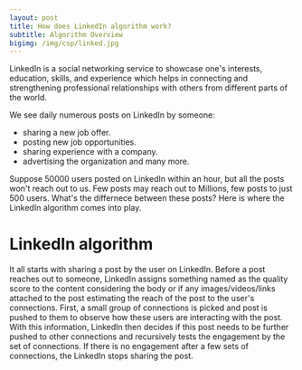 ```yaml
---
layout: post
title: How does LinkedIn algorithm work?
subtitle: Algorithm Overview
bigimg: /img/csp/linked.jpg
---
```


LinkedIn is a social networking service to showcase one's interests, education, skills, and experience which helps in connecting and strengthening professional relationships with others from different parts of the world. 

We see daily numerous posts on LinkedIn by someone:
- sharing a new job offer.
- posting new job opportunities.
- sharing experience with a company.
- advertising the organization and many more.

Suppose 50000 users posted on LinkedIn within an hour, but all the posts won't reach out to us. Few posts may reach out to Millions, few posts to just 500 users. What's the differnece between these posts? Here is where the LinkedIn algorithm comes into play.

# LinkedIn algorithm

It all starts with sharing a post by the user on LinkedIn. Before a post reaches out to someone, LinkedIn assigns something named as the quality score to the content considering the body or if any images/videos/links attached to the post estimating the reach of the post to the user's connections. First, a small group of connections is picked and post is pushed to them to observe how these users are interacting with the post. With this information, LinkedIn then decides if this post needs to be further pushed to other connections and recursively tests the engagement by the set of connections. If there is no engagement after a few sets of connections, the LinkedIn stops sharing the post.


